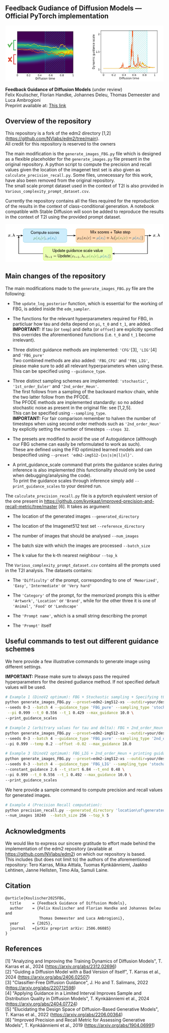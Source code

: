 ## Feedback Gudiance of Diffusion Models &mdash; Official PyTorch implementation

![Teaser image](./docs/Illustration_FBG.jpg)

**Feedback Guidance of Diffusion Models** (under review) <br>
Felix Koulischer, Florian Handke, Johannes Deleu, Thomas Demeester and Luca Ambrogioni <br>
Preprint available at: [This link](https://arxiv.org/abs/2506.06085)<br>

## Overview of the repository

This repository is a fork of the edm2 directory [1,2] (https://github.com/NVlabs/edm2/tree/main). <br>
All credit for this repository is reserved to the owners <br>

The main modification is the `generate_images_FBG.py` file which is designed as a flexible placeholder for the `generate_images.py` file present in the original repository. A python script to compute the precision and recall values given the location of the imagenet test set is also given as `calculate_precision_recall.py`. Some files, unnecessary for this work, have also been removed from the original repository. <br>
The small scale prompt dataset used in the context of T2I is also provided in `Various_complexity_prompt_dataset.csv`. <br>
 
Currently the repository contains all the files required for the reproduction of the results in the context of class-conditional generation. A notebook compatible with Stable Diffusion will soon be added to reproduce the results in the context of T2I using the provided prompt dataset.

![Teaser image](./docs/Control_Diagram_FBG.jpg)

## Main changes of the repository

The main modifications made to the `generate_images_FBG.py` file are the following: 

 - The `update_log_posterior` function, which is essential for the working of FBG, is added inside the `edm_sampler`.
 
 - The functions for the relevant hyperparameters required for FBG, in particluar how tau and delta depend on `pi`, `t_0` and `t_1`, are added. <br>
       **IMPORTANT:** If tau (or `temp`) and delta (or `offset`) are explicitly specified this overrides the aforementioned functions (i.e. `t_0` and `t_1` become irrelevant).
 
 - Three distinct guidance methods are implemented: `'CFG'`[3], `'LIG'`[4] and `'FBG_pure'` <br>
       Two combined methods are also added: `'FBG_CFG'` and `'FBG_LIG'`, please make sure to add all relevant hyperparameters when using these. <br>
       This can be specified using `--guidance_type`.
	   
 - Three distinct sampling schemes are implemented: `'stochastic'`, `'1st_order_Euler'` and `'2nd_order_Heun'`. <br>
       The first follows from a sampling of the backward markov chain, while the two latter follow from the PFODE. <br>
	     The PFODE methods are implemented standardly: so no added stochastic noise as present in the original file: see [1,2,5]. <br>
       This can be specified using `--sampling_type`. <br>
       **IMPORTANT:** For fair comparison remember to halven the number of timesteps when using second order methods such as `'2nd_order_Heun'` by explicitly setting the number of timesteps `--steps 32`.

 - The presets are modified to avoid the use of Autoguidance (allthough our FBG scheme can easily be reformulated to work as such). <br>
       These are defined using the FID optimized learned models and can bespecified using `--preset 'edm2-img512-{xs|s|m|l|xl}'`.
   
 - A print_guidance_scale command that prints the guidance scales during inference is also implemented (this functionality should only be used when debugging/analysing the code). <br>
       To print the guidance scales through inference simply add `--print_guidance_scales` to your desired run.


The `calculate_precision_recall.py` file is a pytorch equivalent version of the one present in https://github.com/kynkaat/improved-precision-and-recall-metric/tree/master [6]. It takes as argument: 

  - The location of the generated images `--generated_directory`

  - The location of the Imagenet512 test set `--reference_directory`
  
  - The number of images that should be analysed `--num_images`

  - The batch size with which the images are processed `--batch_size`

  - The k value for the k-th nearest neighbour `--top_k`


The `Various_complexity_prompt_dataset.csv` contains all the prompts used in the T2I analysis. The datasets contains:

  - The `'Difficulty'` of the prompt, corresponding to one of `'Memorized'`, `'Easy'`, `'Intermediate'` or `'Very hard'`

  - The `'Category'` of the prompt, for the memorized prompts this is either `'Artwork'`, `'Location'` or `'Brand'`, while for the other three it is one of `'Animal'`, `'Food'` or `'Landscape'`

  - The `'Prompt name'`, which is a small string describing the prompt

  - The `'Prompt'` itself

## Useful commands to test out different guidance schemes

We here provide a few illustrative commands to generate image using different settings.

**IMPORTANT:** Please make sure to always pass the required hyperparameters for the desired gudiance method. If not specified default values will be used.


```.bash
# Example 1 (DinoV2 optimum): FBG + Stochastic sampling + Specifying t0 and t1 explicitly + printing the guidance scale
python generate_images_FBG.py --preset=edm2-img512-xs --outdir=your/desired/out_directory \
--seeds 0-3 --batch 4 --guidance_type 'FBG_pure' --sampling_type 'stochastic' \
 --pi 0.999 --t_0 0.556 --t_1 0.429 --max_guidance 10.0 \
--print_guidance_scales 
```

 ```.bash
# Example 2 (arbitrary values for tau and delta): FBG + 2nd_order_Heun + Specifying tau and delta explicitly
python generate_images_FBG.py --preset=edm2-img512-xs --outdir=your/desired/out_directory  \
--seeds 0-3 --batch 4 --guidance_type 'FBG_pure' --sampling_type '2nd_order_Heun' --steps 32 \
 --pi 0.999 --temp 0.2 --offset -0.02 --max_guidance 10.0
```

  ```.bash
# Example 3 (DinoV2 optimum): FBG_LIG + 2nd_order_Heun + printing guidance_scales
python generate_images_FBG.py --preset=edm2-img512-xs --outdir=your/desired/out_directory \
 --seeds 0-3 --batch 4 --guidance_type 'FBG_LIG' --sampling_type 'stochastic' \
 --constant_guidance 2.6 --t_start 6.84 --t_end 0.48 \
--pi 0.999 --t_0 0.556 --t_1 0.492 --max_guidance 10.0 \
--print_guidance_scales
```

We here provide a sample command to compute precision and recall values for generated images.

  ```.bash
# Example 4 (Precision Recall computation): 
python precision_recall.py --generated_directory 'location\of\generated\images' --reference_directory 'location\of\Imagenet\Testset' \
 --num_images 10240  --batch_size 256 --top_k 5
```

## Acknowledgments

We would like to express our sincere gratitude to effort made behind the implementation of the edm2 repository (available at https://github.com/NVlabs/edm2) on which our repository is based. <br>
This includes (but does not limit to) the authors of the aforementioned repository: Tero Karras, Miika Aittala, Tuomas Kynkäänniemi, Jaakko Lehtinen, Janne Hellsten, Timo Aila, Samuli Laine.

## Citation

```
@article{Koulischer2025FBG,
  title     = {Feedback Guidance of Diffusion Models},
  author    = {Felix Koulischer and Florian Handke and Johannes Deleu and
               Thomas Demeester and Luca Ambrogioni},
  year      = {2025},
  journal   ={arXiv preprint arXiv: 2506.06085}
}
```


## References

[1] "Analyzing and Improving the Training Dynamics of Diffusion Models", T. Karras et al., 2024 (https://arxiv.org/abs/2312.02696) <br>
[2] "Guiding a Diffusion Model with a Bad Version of Itself", T. Karras et al., 2024 (https://arxiv.org/abs/2406.02507) <br>
[3] "Classifier-Free Diffusion Guidance", J. Ho and T. Salimans, 2022 (https://arxiv.org/abs/2207.12598) <br>
[4] "Applying Guidance in a Limited Interval Improves Sample and Distribution Quality in Diffusion Models", T. Kynkäänniemi et al., 2024 (https://arxiv.org/abs/2404.07724) <br>
[5] "Elucidating the Design Space of Diffusion-Based Generative Models", T. Karras et al., 2022 (https://arxiv.org/abs/2206.00364) <br>
[6] "Improved Precision and Recall Metric for Assessing Generative Models", T. Kynkäänniemi et al., 2019 (https://arxiv.org/abs/1904.06991) <br>
